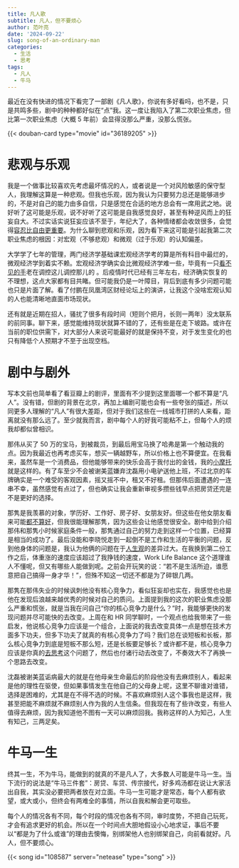 ```yaml
---
title: 凡人歌
subtitle: 凡人，但不要烦心
author: 范叶亮
date: '2024-09-22'
slug: song-of-an-ordinary-man
categories:
  - 生活
  - 思考
tags:
  - 凡人
  - 牛马
---
```


最近在没有快进的情况下看完了一部剧《凡人歌》，你说有多好看吗，也不是，只是共鸣多些，剧中的种种都好似在“点”我。这一度让我陷入了第二次职业焦虑，但比第一次职业焦虑（大概 5 年前）会显得没那么严重，没那么慌张。

{{< douban-card type="movie" id="36189205" >}}

# 悲观与乐观

我是一个做事比较喜欢先考虑最坏情况的人，或者说是一个对风险敏感的保守型人，我理解这算是一种悲观。但我也乐观，因为我认为只要努力总还是能够进步的，不是对自己的能力由多自信，只是感觉在合适的地方总会有一席用武之地。说好听了这可能是乐观，说不好听了这可能是自我感觉良好，甚至有种逆风而上的狂妄自大。不过实话实说狂妄应该不至于，年纪大了，各种情绪都会收敛很多，会觉得[容忍比自由更重要](/cn/2020/08/life-before-30/#自由)。为什么聊到悲观和乐观，因为看下来这可能是引起我第二次职业焦虑的根因：对宏观（不够悲观）和微观（过于乐观）的认知偏差。

大学学了七年的管理，两门经济学基础课宏观经济学考的算是所有科目中最烂的，微观经济学到着实不赖。宏观经济学确实会比微观经济学难一些，毕竟有一只[看不见的手](https://zh.wikipedia.org/wiki/%E7%9C%8B%E4%B8%8D%E8%A6%8B%E7%9A%84%E6%89%8B)老在调控这儿调控那儿的 。后疫情时代已经有三年左右，经济确实恢复的不理想，这点大家都有目共睹。但可能我仍是一叶障目，背后到底有多少问题可能也只是片面了解。看了付鹏在凤凰湾区财经论坛上的演讲，让我这个没啥宏观认知的人也能清晰地直面市场现状。

还有就是近期在招人，骚扰了很多有段时间（短则个把月，长则一两年）没太联系的前同事。聊下来，感觉能维持现状就算不错的了，还有些是在走下坡路。或许在当前的职位供需下，对大部分人来说可能最好的就是保持不变，对于发生变化的也只有降低个人预期才不至于出现空档。

# 剧中与剧外

写本文前也简单看了看豆瓣上的剧评，里面有不少提到这里面哪一个都不算是“凡人”。没有错，但剧的背景在北京，再加上编剧可能也会有一些夸张的描述，所以同更多人理解的“凡人”有很大差距，但对于我们这些在一线城市打拼的人来看，距离就没有那么远了。至少就我而言，剧中每个人的好我可能粘不上，但每个人的烦我却都似曾相识。

那伟从买了 50 万的宝马，到被裁员，到最后用宝马换了哈弗是第一个触动我的点。因为我最近也再考虑买车，想买一辆越野车，所以价格上也不算便宜。在我看来，虽然车是一个消费品，但他能够带来的快乐会高于我付出的金钱，我的[小摩托](/motorcycle/)就是这样的。有了车至少不会被谢美蓝嫌弃沈磊用小电驴送他上班，不过北京的车牌确实是一个难受的客观因素，摇又摇不中，租又不好租。但那伟后面遭遇的一连串不幸，虽然感觉有点过了，但也确实让我会重新审视多攒些钱早点把房贷还完是不是更好的选择。

那隽是我羡慕的对象，学历好、工作好、房子好、女朋友好。但这些在他女朋友看来可能[都不算好](/cn/2018/06/play-safe-smart-choice-and-yuppie/)，但我很能理解那隽，因为这些会让他感觉很安全。剧中给到介绍那伟和那隽小时候家庭条件一般，那隽通过自己的努力走到这样一个位置，已经算是相当的成功了。最后没能和李晓悦走到一起倒不是工作和生活的平衡的问题，反到他身体的问题是，我认为他俩的问题在于[人生观](/cn/2020/08/life-before-30/#三观)的差异过大。在我换到第二份工作之后，体重涨的速度应该超过了我挣钱的速度，Work Life Balance 这个道理谁人不懂呢，但又有哪些人能做到呢。之前会开玩笑的说：“若不是生活所迫，谁愿意把自己搞得一身才华！”，但殊不知这一切还不都是为了碎银几两。

那隽在那伟失业的时候讽刺他没有核心竞争力，看似狂妄却也实在，我感觉也也是他在发现后浪越来越优秀的时候对自己的质问。上面提到我的这次的职业焦虑没那么严重和慌张，就是当我在问自己“你的核心竞争力是什么？”时，我能够更快的发现问题并尽可能快的去改变。上周在和 HR 同学聊时，一个观点也给我带来了一些启发，他说核心竞争力应该是一个组合，上面说的我去改变具体一点是想在技术方面多下功夫，但多下功夫了就真的有核心竞争力了吗？我们总在谈短板和长板，那么核心竞争力到底是短板不那么短，还是长板要足够长？或许都不是，核心竞争力应该是你真的[去思考](/cn/2018/06/play-safe-smart-choice-and-yuppie/#思辨精神与教育)这个问题了，然后也付诸行动去改变了，不奏效大不了再换一个思路去改变。

沈磊被谢美蓝诟病最大的就是在他母亲生命最后的阶段他没有去麻烦别人，看起来是他的理性在驱使，但如果事情发生在他自己的父母身上呢，这里不聊谁对谁错，选择是困难的，尤其是在不得不选的时候。不喜欢麻烦别人这个事我也是这样，我甚至把能不麻烦就不麻烦别人作为我的人生信条。但我现在有了些许改变，有些人值得去麻烦，因为我知道他不图有一天可以麻烦回我。我称这样的人为知己，人生有知己，三两足矣。

# 牛马一生

终其一生，不为牛马，能做到的就真的不是凡人了，大多数人可能是牛马一生。当下流行的说法是“牛马三件套”：房贷、车贷、传宗接代，好多鸡汤都在说让大家活出自我，其实没必要把两者放在对立面。牛马一生可能才是常态，每个人都有欲望，或大或小，但终会有两难全的事情，所以自我和解会更可取些。

每个人的情况各有不同，每个时段的情况也各有不同，审时度势，不把自己玩死，才会有追求更好的机会。所以在一个时间点大胆地假设小心地求证，事后不要以“都是为了什么或谁”的理由去懊悔，别绑架他人也别绑架自己，向前看就好。凡人，但不要烦心。

{{< song id="108587" server="netease" type="song" >}}
